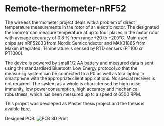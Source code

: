 # Remote-thermometer-nRF52

The wireless thermometer project deals with a problem of direct temperature measurements in the rotor of an electric motor. The designated thermometr can measure temperature at up to four places in the motor rotor with average accuracy of 0.8 % from range +20 to +200°C. Main used chips are nRF52833 from Nordic Semiconductor and MAX31865 from Maxim integrated. Temperature is sensed by RTD sensors (PT100 or PT1000). 

The device is powered by small 1/2 AA battery and measured data is sent using the standardised Bluetooth Low Energy protocol so that the measuring system can be connected to a PC as well as to a laptop or smartphone with the appropriate client applications. No special receiver is not required. The system as a whole is characterised by high noise immunity, low power consumption, high accuracy and mechanical robustness, which has been measured up to a speed of 6500 RPM.

This project was devoleped as Master thesis project and the thesis is avaible [here](https://www.vut.cz/en/students/final-thesis/detail/142726).

Designed PCB:
![PCB 3D Print](https://user-images.githubusercontent.com/75492624/162914758-d32df542-861a-4f15-93cd-ed19ef844b2e.png)

